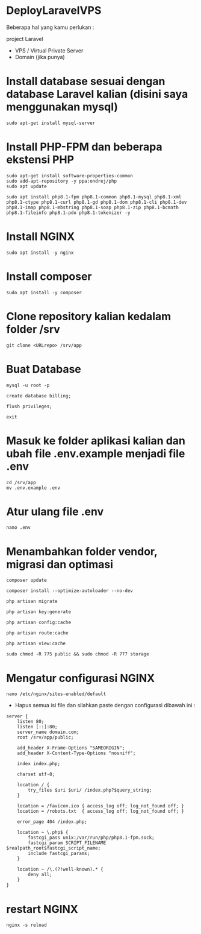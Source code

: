# DeployLaravelVPS
Beberapa hal yang kamu perlukan :

project Laravel
- VPS / Virtual Private Server
- Domain (jika punya)

# Install database sesuai dengan database Laravel kalian (disini saya menggunakan mysql)
```
sudo apt-get install mysql-server
```

# Install PHP-FPM dan beberapa ekstensi PHP
```
sudo apt-get install software-properties-common
sudo add-apt-repository -y ppa:ondrej/php
sudo apt update
```
```
sudo apt install php8.1-fpm php8.1-common php8.1-mysql php8.1-xml php8.1-ctype php8.1-curl php8.1-gd php8.1-dom php8.1-cli php8.1-dev php8.1-imap php8.1-mbstring php8.1-soap php8.1-zip php8.1-bcmath php8.1-fileinfo php8.1-pdo php8.1-tokenizer -y
```

# Install NGINX
```
sudo apt install -y nginx
```

# Install composer
```
sudo apt install -y composer
```

# Clone repository kalian kedalam folder /srv
```
git clone <URLrepo> /srv/app
```

# Buat Database

```
mysql -u root -p
```
```
create database billing;
```
```
flush privileges;
```
```
exit
```

# Masuk ke folder aplikasi kalian dan ubah file .env.example menjadi file .env
```
cd /srv/app
mv .env.example .env
```

# Atur ulang file .env
```
nano .env
```

# Menambahkan folder vendor, migrasi dan optimasi
```
composer update
```
```
composer install --optimize-autoloader --no-dev
```
```
php artisan migrate
```
```
php artisan key:generate
```
```
php artisan config:cache
```
```
php artisan route:cache
```
```
php artisan view:cache
```
```
sudo chmod -R 775 public && sudo chmod -R 777 storage
```

# Mengatur configurasi NGINX
```
nano /etc/nginx/sites-enabled/default
```

- Hapus semua isi file dan silahkan paste dengan configurasi dibawah ini :

```
server {
    listen 80;
    listen [::]:80;
    server_name domain.com;
    root /srv/app/public;

    add_header X-Frame-Options "SAMEORIGIN";
    add_header X-Content-Type-Options "nosniff";

    index index.php;

    charset utf-8;

    location / {
        try_files $uri $uri/ /index.php?$query_string;
    }

    location = /favicon.ico { access_log off; log_not_found off; }
    location = /robots.txt  { access_log off; log_not_found off; }

    error_page 404 /index.php;

    location ~ \.php$ {
        fastcgi_pass unix:/var/run/php/php8.1-fpm.sock;
        fastcgi_param SCRIPT_FILENAME $realpath_root$fastcgi_script_name;
        include fastcgi_params;
    }

    location ~ /\.(?!well-known).* {
        deny all;
    }
}
```

# restart NGINX
```
nginx -s reload
```
